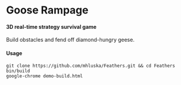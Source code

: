 Goose Rampage
=============

#### 3D real-time strategy survival game ####
Build obstacles and fend off diamond-hungry geese.

#### Usage ####
    git clone https://github.com/mhluska/Feathers.git && cd Feathers 
    bin/build
    google-chrome demo-build.html
